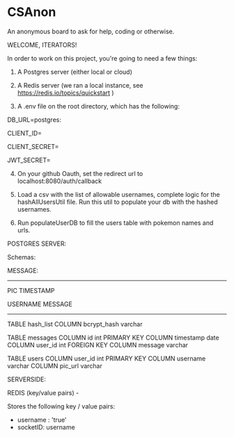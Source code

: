 # CSAnon
An anonymous board to ask for help, coding or otherwise.

WELCOME, ITERATORS!

In order to work on this project, you're going to need a few things:

1. A Postgres server (either local or cloud)

2. A Redis server (we ran a local instance, see https://redis.io/topics/quickstart )

3. A .env file on the root directory, which has the following:

DB_URL=postgres:<your postgres instance>

CLIENT_ID=<the client ID for your github Oauth>

CLIENT_SECRET=<the client secret for your github Oauth>

JWT_SECRET=<A random string of your choosing>

4. On your github Oauth, set the redirect url to localhost:8080/auth/callback

5. Load a csv with the list of allowable usernames, complete logic for the hashAllUsersUtil file.  Run this util to populate your db with the hashed usernames.

6. Run populateUserDB to fill the users table with pokemon names and urls.


POSTGRES SERVER:

Schemas:


MESSAGE:

--------------------------------------------

PIC                              TIMESTAMP

USERNAME                         MESSAGE

--------------------------------------------

TABLE hash_list
    COLUMN bcrypt_hash varchar

TABLE messages
    COLUMN id int PRIMARY KEY
    COLUMN timestamp date
    COLUMN user_id int FOREIGN KEY
    COLUMN message varchar

TABLE users
    COLUMN user_id int PRIMARY KEY
    COLUMN username varchar
    COLUMN pic_url varchar

SERVERSIDE:

REDIS (key/value pairs) - 

Stores the following key / value pairs:

- username : 'true'
- socketID: username 


